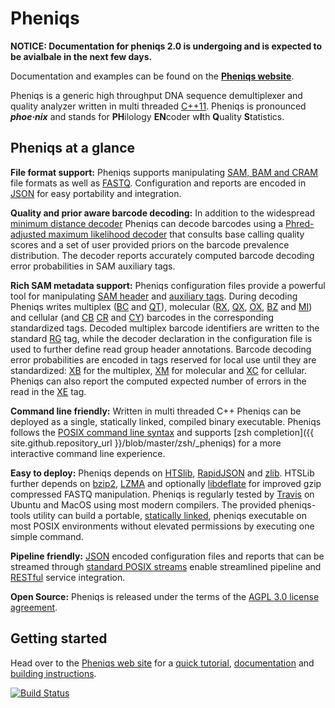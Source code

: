 # Pheniqs

**NOTICE: Documentation for pheniqs 2.0 is undergoing and is expected to be avialbale in the next few days.**

Documentation and examples can be found on the **[Pheniqs website](http://biosails.github.io/pheniqs)**.

Pheniqs is a generic high throughput DNA sequence demultiplexer and quality analyzer written in multi threaded [C++11](https://en.wikipedia.org/wiki/C%2B%2B11). Pheniqs is pronounced  ***phoe·nix*** and stands for **PH**ilology **EN**coder w**I**th **Q**uality **S**tatistics.

## Pheniqs at a glance

**File format support:** Pheniqs supports manipulating [SAM, BAM and CRAM](glossary.html#htslib) file formats as well as [FASTQ](glossary.html#fastq). Configuration and reports are encoded in [JSON](https://en.wikipedia.org/wiki/JSON) for easy portability and integration.

**Quality and prior aware barcode decoding:** In addition to the widespread [minimum distance decoder](glossary.html#minimum_distance_decoding) Pheniqs can decode barcodes using a [Phred-adjusted maximum likelihood decoder](glossary.html#phred_adjusted_maximum_likelihood_decoding) that consults base calling quality scores and a set of user provided priors on the barcode prevalence distribution. The decoder reports accurately computed barcode decoding error probabilities in SAM auxiliary tags.

**Rich SAM metadata support:** Pheniqs configuration files provide a powerful tool for manipulating [SAM header](https://samtools.github.io/hts-specs/SAMv1.pdf) and [auxiliary tags](https://samtools.github.io/hts-specs/SAMtags.pdf). During decoding Pheniqs writes multiplex ([BC](glossary.html#bc_auxiliary_tag) and [QT](glossary.html#qt_auxiliary_tag)), molecular ([RX](glossary.html#rx_auxiliary_tag), [QX](glossary.html#qx_auxiliary_tag), [OX](glossary.html#ox_auxiliary_tag), [BZ](glossary.html#bz_auxiliary_tag) and [MI](glossary.html#mi_auxiliary_tag)) and cellular (and [CB](glossary.html#cb_auxiliary_tag)
[CR](glossary.html#cr_auxiliary_tag) and [CY](glossary.html#cr_auxiliary_tag)) barcodes in the corresponding standardized tags. Decoded multiplex barcode identifiers are written to the standard [RG](glossary.html#rg_auxiliary_tag) tag, while the decoder declaration in the configuration file is used to further define read group header annotations. Barcode decoding error probabilities are encoded in tags reserved for local use until they are standardized: [XB](glossary.html#bc_auxiliary_tag) for the multiplex, [XM](glossary.html#xm_auxiliary_tag) for molecular and [XC](glossary.html#cr_auxiliary_tag) for cellular. Pheniqs can also report the computed expected number of errors in the read in the [XE](glossary.html#xe_auxiliary_tag) tag.

**Command line friendly:** Written in multi threaded C++ Pheniqs can be deployed as a single, statically linked, compiled binary executable. Pheniqs follows the [POSIX command line syntax](https://www.gnu.org/software/libc/manual/html_node/Argument-Syntax.html) and supports [zsh completion]({{ site.github.repository_url }}/blob/master/zsh/_pheniqs) for a more interactive command line experience.

**Easy to deploy:** Pheniqs depends on [HTSlib](http://www.htslib.org), [RapidJSON](http://rapidjson.org) and [zlib](https://zlib.net). HTSLib further depends on [bzip2](http://www.bzip.org), [LZMA](https://tukaani.org/xz) and optionally [libdeflate](https://github.com/ebiggers/libdeflate) for improved gzip compressed FASTQ manipulation. Pheniqs is regularly tested by [Travis](https://travis-ci.org/biosails/pheniqs) on Ubuntu and MacOS using most modern compilers. The provided pheniqs-tools utility can build a portable, [statically linked](https://en.wikipedia.org/wiki/Static_library), pheniqs executable on most POSIX environments without elevated permissions by executing one simple command.

**Pipeline friendly:** [JSON](https://en.wikipedia.org/wiki/JSON) encoded configuration files and reports that can be streamed through [standard POSIX streams](https://en.wikipedia.org/wiki/Standard_streams) enable streamlined pipeline and [RESTful](https://en.wikipedia.org/wiki/Representational_state_transfer) service integration.

**Open Source:** Pheniqs is released under the terms of the [AGPL 3.0 license agreement](http://opensource.org/licenses/AGPL-3.0).

## Getting started

Head over to the [Pheniqs web site](http://biosails.github.io/pheniqs) for a [quick tutorial](http://biosails.github.io/pheniqs/tutorial.html), [documentation](http://biosails.github.io/pheniqs/manual.html) and [building instructions](http://biosails.github.io/pheniqs/building.html).

[![Build Status](https://travis-ci.org/biosails/pheniqs.svg?branch=master)](https://travis-ci.org/biosails/pheniqs)
